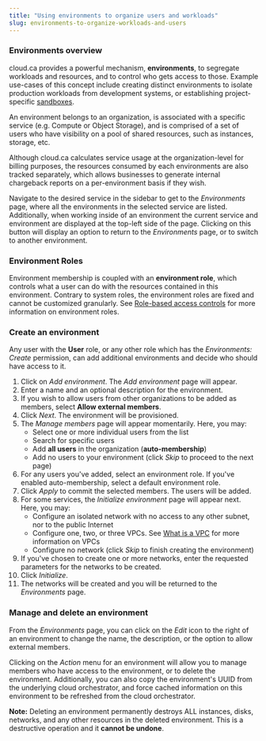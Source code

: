 ```yaml
---
title: "Using environments to organize users and workloads"
slug: environments-to-organize-workloads-and-users
---
```



### Environments overview

cloud.ca provides a powerful mechanism, **environments**, to segregate workloads and resources, and to control who gets access to those. Example use-cases of this concept include creating distinct environments to isolate production workloads from development systems, or establishing project-specific [sandboxes](https://en.wikipedia.org/wiki/Sandbox_%28computer_security%29).

An environment belongs to an organization, is associated with a specific service (e.g. Compute or Object Storage), and is comprised of a set of users who have visibility on a pool of shared resources, such as instances, storage, etc.

Although cloud.ca calculates service usage at the organization-level for billing purposes, the resources consumed by each environments are also tracked separately, which allows businesses to generate internal chargeback reports on a per-environment basis if they wish.

Navigate to the desired service in the sidebar to get to the *Environments* page, where all the environments in the selected service are listed.  Additionally, when working inside of an environment the current service and environment are displayed at the top-left side of the page.  Clicking on this button will display an option to return to the *Environments* page, or to switch to another environment.

### Environment Roles

Environment membership is coupled with an **environment role**, which controls what a user can do with the resources contained in this environment. Contrary to system roles, the environment roles are fixed and cannot be customized granularly.  See [Role-based access controls](../administration/rbac.md) for more information on environment roles.

### Create an environment

Any user with the **User** role, or any other role which has the *Environments: Create* permission, can add additional environments and decide who should have access to it.

1. Click on *Add environment*.  The *Add environment* page will appear.
1. Enter a name and an optional description for the environment.
1. If you wish to allow users from other organizations to be added as members, select **Allow external members**.
1. Click *Next*.  The environment will be provisioned.
1. The *Manage members* page will appear momentarily.  Here, you may:
   - Select one or more individual users from the list
   - Search for specific users
   - Add **all users** in the organization (**auto-membership**)
   - Add no users to your environment (click *Skip* to proceed to the next page)
1. For any users you've added, select an environment role.  If you've enabled auto-membership, select a default environment role.
1. Click *Apply* to commit the selected members.  The users will be added.
1. For some services, the *Initialize environment* page will appear next.  Here, you may:
   - Configure an isolated network with no access to any other subnet, nor to the public Internet
   - Configure one, two, or three VPCs.  See [What is a VPC](what-is-a-vpc.md) for more information on VPCs
   - Configure no network (click *Skip* to finish creating the environment)
1. If you've chosen to create one or more networks, enter the requested parameters for the networks to be created.
1. Click *Initialize*.
1. The networks will be created and you will be returned to the *Environments* page.

### Manage and delete an environment

From the *Environments* page, you can click on the *Edit* icon to the right of an environment to change the name, the description, or the option to allow external members.

Clicking on the *Action* menu for an environment will allow you to manage members who have access to the environment, or to delete the environment.  Additionally, you can also copy the environment's UUID from the underlying cloud orchestrator, and force cached information on this environment to be refreshed from the cloud orchestrator.

**Note:** Deleting an environment permanently destroys ALL instances, disks, networks, and any other resources in the deleted environment.  This is a destructive operation and it **cannot be undone**.
